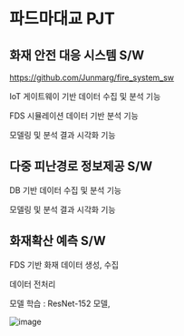 # 파드마대교 PJT
## 화재 안전 대응 시스템 S/W

https://github.com/Junmarg/fire_system_sw

IoT 게이트웨이 기반 데이터 수집 및 분석 기능

FDS 시뮬레이션 데이터 기반 분석 기능

모델링 및 분석 결과 시각화 기능


## 다중 피난경로 정보제공 S/W

DB 기반 데이터 수집 및 분석 기능

모델링 및 분석 결과 시각화 기능


## 화재확산 예측 S/W

FDS 기반 화재 데이터 생성, 수집

데이터 전처리

모델 학습 : ResNet-152 모델,

![image](https://github.com/Junmarg/fire_system_sw/assets/42922109/77290394-577c-43f0-ac08-3f9c74065b2e)
